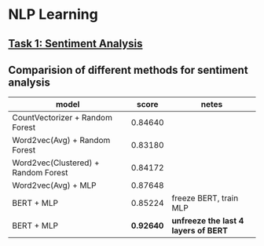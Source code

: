 # NLP Learning

## [Task 1: Sentiment Analysis](https://www.kaggle.com/competitions/word2vec-nlp-tutorial/overview)
## Comparision of different methods for sentiment analysis
| model     | score |    netes          |
|--------------|--------|------------------|
| CountVectorizer + Random Forest | 0.84640  |  |
| Word2vec(Avg) + Random Forest | 0.83180  |  |
| Word2vec(Clustered) + Random Forest | 0.84172  |  |
| Word2vec(Avg) + MLP   | 0.87648  | |
| BERT + MLP   | 0.85224  | freeze BERT, train MLP |
| BERT + MLP   | **0.92640**  | **unfreeze the last 4 layers of BERT**|